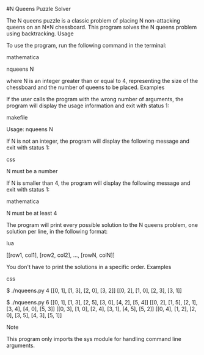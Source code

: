 #N Queens Puzzle Solver

The N queens puzzle is a classic problem of placing N non-attacking queens on an N×N chessboard. This program solves the N queens problem using backtracking.
Usage

To use the program, run the following command in the terminal:

mathematica

nqueens N

where N is an integer greater than or equal to 4, representing the size of the chessboard and the number of queens to be placed.
Examples

If the user calls the program with the wrong number of arguments, the program will display the usage information and exit with status 1:

makefile

Usage: nqueens N

If N is not an integer, the program will display the following message and exit with status 1:

css

N must be a number

If N is smaller than 4, the program will display the following message and exit with status 1:

mathematica

N must be at least 4

The program will print every possible solution to the N queens problem, one solution per line, in the following format:

lua

[[row1, col1], [row2, col2], ..., [rowN, colN]]

You don't have to print the solutions in a specific order.
Examples

css

$ ./nqueens.py 4
[[0, 1], [1, 3], [2, 0], [3, 2]]
[[0, 2], [1, 0], [2, 3], [3, 1]]

$ ./nqueens.py 6
[[0, 1], [1, 3], [2, 5], [3, 0], [4, 2], [5, 4]]
[[0, 2], [1, 5], [2, 1], [3, 4], [4, 0], [5, 3]]
[[0, 3], [1, 0], [2, 4], [3, 1], [4, 5], [5, 2]]
[[0, 4], [1, 2], [2, 0], [3, 5], [4, 3], [5, 1]]

Note

This program only imports the sys module for handling command line arguments.
